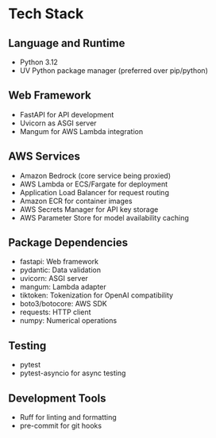 # Tech Stack

## Language and Runtime
- Python 3.12
- UV Python package manager (preferred over pip/python)

## Web Framework
- FastAPI for API development
- Uvicorn as ASGI server
- Mangum for AWS Lambda integration

## AWS Services
- Amazon Bedrock (core service being proxied)
- AWS Lambda or ECS/Fargate for deployment
- Application Load Balancer for request routing
- Amazon ECR for container images
- AWS Secrets Manager for API key storage
- AWS Parameter Store for model availability caching

## Package Dependencies
- fastapi: Web framework
- pydantic: Data validation
- uvicorn: ASGI server
- mangum: Lambda adapter
- tiktoken: Tokenization for OpenAI compatibility
- boto3/botocore: AWS SDK
- requests: HTTP client
- numpy: Numerical operations

## Testing
- pytest
- pytest-asyncio for async testing

## Development Tools
- Ruff for linting and formatting
- pre-commit for git hooks
